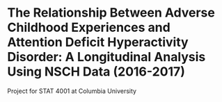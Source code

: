 # The Relationship Between Adverse Childhood Experiences and Attention Deficit Hyperactivity Disorder: A Longitudinal Analysis Using NSCH Data (2016-2017)

Project for STAT 4001 at Columbia University

